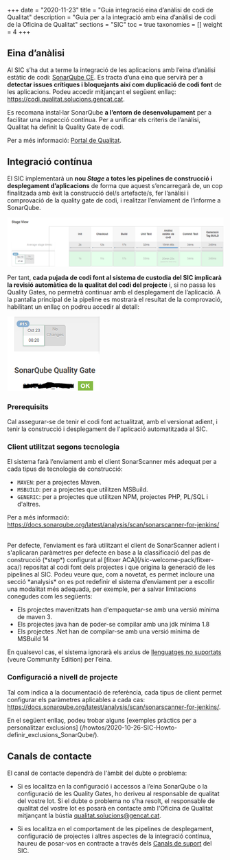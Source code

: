 +++
date = "2020-11-23"
title = "Guia integració eina d’anàlisi de codi de Qualitat"
description = "Guia per a la integració amb eina d’anàlisi de codi de la Oficina de Qualitat"
sections = "SIC"
toc = true
taxonomies = []
weight = 4
+++

## Eina d’anàlisi

Al SIC s’ha dut a terme la integració de les aplicacions amb l’eina d’anàlisi estàtic de codi: [SonarQube CE](https://docs.sonarqube.org/latest/).
Es tracta d’una eina que servirà per a **detectar issues crítiques i bloquejants així com duplicació de codi font** de les aplicacions.
Podeu accedir mitjançant el següent enllaç: https://codi.qualitat.solucions.gencat.cat.

Es recomana instal·lar SonarQube **a l’entorn de desenvolupament** per a facilitar una inspecció contínua.
Per a unificar els criteris de l’anàlisi, Qualitat ha definit la Quality Gate de codi.

Per a més informació: [Portal de Qualitat](https://qualitat.solucions.gencat.cat/eines/sonarqube/).

## Integració contínua

El SIC implementarà un **nou *Stage* a totes les pipelines de construcció i desplegament d’aplicacions** de forma que
aquest s’encarregarà de, un cop finalitzada amb èxit la construcció del/s artefacte/s,
fer l’anàlisi i comprovació de la quality gate de codi, i realitzar l’enviament de l’informe a SonarQube.

![Stage AEC](/related/sic/2.0/aec_stage.png)
<br/>

Per tant, **cada pujada de codi font al sistema de custodia del SIC implicarà la revisió automàtica de la qualitat del codi del
projecte** i, si no passa les Quality Gates, no permetrà continuar amb el desplegament de l’aplicació. A la pantalla principal de la
pipeline es mostrarà el resultat de la comprovació, habilitant un enllaç on podreu accedir al detall:

![Stage AEC](/related/sic/2.0/link_qualitygate.png)
<br/>

### Prerequisits

Cal assegurar-se de tenir el codi font actualitzat, amb el versionat adient, i tenir la construcció i desplegament de l'aplicació automatitzada al SIC.

### Client utilitzat segons tecnologia

El sistema farà l’enviament amb el client SonarScanner més adequat per a cada tipus de tecnologia de construcció:

- `MAVEN`: per a projectes Maven.
- `MSBUILD`: per a projectes que utilitzen MSBuild.
- `GENERIC`: per a projectes que utilitzen NPM, projectes PHP, PL/SQL i d'altres.

Per a més informació:
https://docs.sonarqube.org/latest/analysis/scan/sonarscanner-for-jenkins/

<br/>
Per defecte, l’enviament es farà utilitzant el client de SonarScanner adient i s'aplicaran paràmetres per defecte en base a la classificació del
pas de construcció (*step*) configurat al [fitxer ACA](/sic-welcome-pack/fitxer-aca/)
repositat al codi font dels projectes i que origina la generació de les pipelines al SIC.
Podeu veure que, com a novetat, es permet incloure una secció *analysis* on es pot redefinir el sistema d’enviament
per a escollir una modalitat més adequada, per exemple, per a salvar limitacions conegudes com les següents:

- Els projectes mavenitzats han d'empaquetar-se amb una versió mínima de maven 3.
- Els projectes java han de poder-se compilar amb una jdk mínima 1.8
- Els projectes .Net han de compilar-se amb una versió mínima de MSBuild 14

En qualsevol cas, el sistema ignorarà els arxius de [llenguatges no suportats](https://docs.sonarqube.org/latest/analysis/languages/overview/)
(veure Community Edition) per l’eina.

### Configuració a nivell de projecte

Tal com indica a la documentació de referència, cada tipus de client permet configurar els paràmetres aplicables a cada cas:
https://docs.sonarqube.org/latest/analysis/scan/sonarscanner-for-jenkins/.

En el següent enllaç, podeu trobar alguns [exemples pràctics per a personalitzar exclusions]
(/howtos/2020-10-26-SIC-Howto-definir_exclusions_SonarQube/).

## Canals de contacte
El canal de contacte dependrà de l'àmbit del dubte o problema:

- Si es localitza en la configuració i accessos a l’eina SonarQube o la configuració de les
Quality Gates, ho deriveu al responsable de qualitat del vostre lot. Si el dubte o problema no s’ha resolt,
el responsable de qualitat del vostre lot es posarà en contacte amb l'Oficina de Qualitat mitjançant la
bústia qualitat.solucions@gencat.cat.

- Si es localitza en el comportament de les pipelines de desplegament, configuració de projectes i altres
aspectes de la integració contínua, haureu de posar-vos en contracte a través dels
[Canals de suport](/sic/suport/#altres-dubtes-o-problem%C3%A0tiques) del SIC.